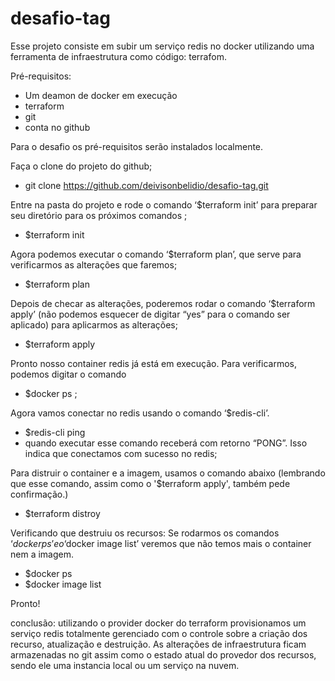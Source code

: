 # desafio-tag
Esse projeto consiste em subir um serviço redis no docker utilizando uma ferramenta de infraestrutura como código: terrafom.

Pré-requisitos:
- Um deamon de docker em execução
- terraform 
- git
- conta no github

Para o desafio os pré-requisitos serão instalados localmente.

Faça o clone do projeto do github;
- git clone https://github.com/deivisonbelidio/desafio-tag.git 

Entre na pasta do projeto e rode o comando ‘$terraform init’ para preparar seu diretório para os próximos comandos ;
- $terraform init

Agora podemos executar o comando ‘$terraform plan’, que serve para verificarmos as alterações que faremos;
- $terraform plan

Depois de checar as alterações, poderemos rodar o comando ‘$terraform apply’ (não podemos esquecer de digitar “yes” para o comando ser aplicado) para aplicarmos as alterações;
- $terraform apply

Pronto nosso container redis já está em execução. Para verificarmos, podemos digitar o comando 
- $docker ps ;

Agora vamos conectar no redis usando o comando ‘$redis-cli’. 
-  $redis-cli ping
- quando executar esse comando receberá com retorno “PONG”. Isso indica que conectamos com sucesso no redis;

Para distruir o container e a imagem, usamos o comando abaixo (lembrando que esse comando, assim como o '$terraform apply', também pede confirmação.)
- $terraform distroy

Verificando que destruiu os recursos:
Se rodarmos os comandos ‘$docker ps’ e o ‘$docker image list’ veremos que não temos mais o container nem a imagem.
- $docker ps
- $docker image list

Pronto!

conclusão: utilizando o provider docker do terraform provisionamos um serviço redis totalmente gerenciado com o controle sobre a criação dos recurso, atualização e destruição.
As alterações de infraestrutura ficam armazenadas no git assim como o estado atual do provedor dos recursos, sendo ele uma instancia local ou um serviço na nuvem.